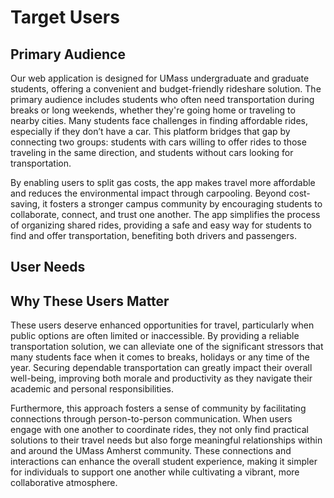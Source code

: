 # Target Users

## Primary Audience

Our web application is designed for UMass undergraduate and graduate students, offering a convenient and budget-friendly rideshare solution. The primary audience includes students who often need transportation during breaks or long weekends, whether they're going home or traveling to nearby cities. Many students face challenges in finding affordable rides, especially if they don’t have a car. This platform bridges that gap by connecting two groups: students with cars willing to offer rides to those traveling in the same direction, and students without cars looking for transportation.

By enabling users to split gas costs, the app makes travel more affordable and reduces the environmental impact through carpooling. Beyond cost-saving, it fosters a stronger campus community by encouraging students to collaborate, connect, and trust one another. The app simplifies the process of organizing shared rides, providing a safe and easy way for students to find and offer transportation, benefiting both drivers and passengers.

## User Needs



## Why These Users Matter

These users deserve enhanced opportunities for travel, particularly when public options are often limited or inaccessible. By providing a reliable transportation solution, we can alleviate one of the significant stressors that many students face when it comes to breaks, holidays or any time of the year. Securing dependable transportation can greatly impact their overall well-being, improving both morale and productivity as they navigate their academic and personal responsibilities. 

Furthermore, this approach fosters a sense of community by facilitating connections through person-to-person communication. When users engage with one another to coordinate rides, they not only find practical solutions to their travel needs but also forge meaningful relationships within and around the UMass Amherst community. These connections and interactions can enhance the overall student experience, making it simpler for individuals to support one another while cultivating a vibrant, more collaborative atmosphere.
